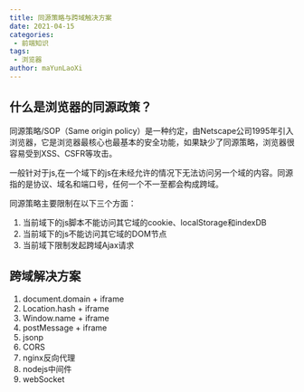 ```yaml
---
title: 同源策略与跨域触决方案
date: 2021-04-15
categories:
 - 前端知识
tags:
 - 浏览器
author: maYunLaoXi
---
```


## 什么是浏览器的同源政策？

同源策略/SOP（Same origin policy）是一种约定，由Netscape公司1995年引入浏览器，它是浏览器最核心也最基本的安全功能，如果缺少了同源策略，浏览器很容易受到XSS、CSFR等攻击。

一般针对于js,在一个域下的js在未经允许的情况下无法访问另一个域的内容。同源指的是协议、域名和端口号，任何一个不一至都会构成跨域。

同源策略主要限制在以下三个方面：

1. 当前域下的js脚本不能访问其它域的cookie、localStorage和indexDB
2. 当前域下的js不能访问其它域的DOM节点
3. 当前域下限制发起跨域Ajax请求

## 跨域解决方案

1. document.domain + iframe
2. Location.hash + iframe
3. Window.name + iframe
4. postMessage + iframe
5. jsonp
6. CORS
7. nginx反向代理
8. nodejs中间件
9. webSocket
